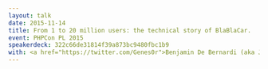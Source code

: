 ```yaml
---
layout: talk
date: 2015-11-14
title: From 1 to 20 million users: the technical story of BlaBlaCar.
event: PHPCon PL 2015
speakerdeck: 322c66de31814f39a873bc9480fbc1b9
with: <a href="https://twitter.com/Genes0r">Benjamin De Bernardi (aka Junior)</a>
---
```

